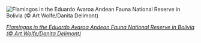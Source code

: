 
![Flamingos in the Eduardo Avaroa Andean Fauna National Reserve in Bolivia (© Art Wolfe/Danita Delimont)](https://cn.bing.com//th?id=OHR.BolivianSummer_EN-US6076997237_1920x1080.jpg&rf=LaDigue_1920x1080.jpg&pid=hp)

*[Flamingos in the Eduardo Avaroa Andean Fauna National Reserve in Bolivia (© Art Wolfe/Danita Delimont)](https://www.bing.com/search?q=eduardo+avaroa+andean+fauna+national+reserve&form=hpcapt&filters=HpDate%3a%2220210113_0800%22)*
